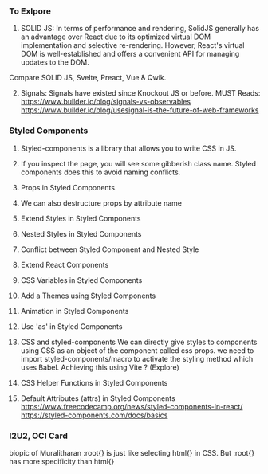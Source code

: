 

### To Exlpore

1. SOLID JS: In terms of performance and rendering, SolidJS generally has an advantage over React due to its optimized virtual DOM implementation and selective re-rendering. However, React's virtual DOM is well-established and offers a convenient API for managing updates to the DOM.

Compare SOLID JS, Svelte, Preact, Vue & Qwik.

2. Signals: 
    Signals have existed since Knockout JS or before.
    MUST Reads: 
    https://www.builder.io/blog/signals-vs-observables
    https://www.builder.io/blog/usesignal-is-the-future-of-web-frameworks




### Styled Components

1. Styled-components is a library that allows you to write CSS in JS.

2. If you inspect the page, you will see some gibberish class name. Styled components does this to avoid naming conflicts.

3. Props in Styled Components.
4. We can also destructure props by attribute name
5. Extend Styles in Styled Components
6. Nested Styles in Styled Components
7. Conflict between Styled Component and Nested Style
8. Extend React Components
9. CSS Variables in Styled Components
10. Add a Themes using Styled Components
11. Animation in Styled Components
12. Use 'as' in Styled Components
13. CSS and styled-components
We can directly give styles to components using CSS as an object of the component called css props.
we need to import styled-components/macro to activate the styling method which uses Babel. 
Achieving this using Vite ? (Explore)
14. CSS Helper Functions in Styled Components
15. Default Attributes (attrs) in Styled Components
https://www.freecodecamp.org/news/styled-components-in-react/
https://styled-components.com/docs/basics



### I2U2, OCI Card
biopic of Muralitharan
:root{} is just like selecting html{} in CSS. But :root{} has more specificity than html{}